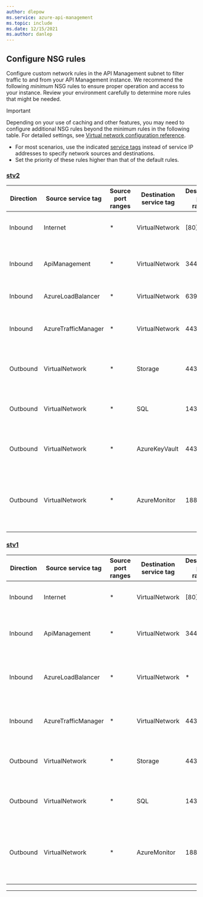 ```yaml
---
author: dlepow
ms.service: azure-api-management
ms.topic: include
ms.date: 12/15/2021
ms.author: danlep
---
```


## Configure NSG rules

Configure custom network rules in the API Management subnet to filter traffic to and from your API Management instance. We recommend the following *minimum* NSG rules to ensure proper operation and access to your instance. Review your environment carefully to determine more rules that might be needed. 

> [!IMPORTANT] 
> Depending on your use of caching and other features, you may need to configure additional NSG rules beyond the minimum rules in the following table. For detailed settings, see [Virtual network configuration reference](../articles/api-management/virtual-network-reference.md#required-ports). 

  * For most scenarios, use the indicated [service tags](../articles/virtual-network/service-tags-overview.md) instead of service IP addresses to specify network sources and destinations. 
  * Set the priority of these rules higher than that of the default rules.

### [stv2](#tab/stv2)

| Direction | Source service tag | Source port ranges | Destination service tag | Destination port ranges | Protocol |  Action | Purpose | VNet type |
|-------|--------------|----------|---------|------------|-----------|-----|--------|-----|
| Inbound | Internet | * | VirtualNetwork | [80], 443   | TCP            | Allow | Client communication to API Management                   | External only          |
| Inbound | ApiManagement | * | VirtualNetwork | 3443    | TCP | Allow     | Management endpoint for Azure portal and PowerShell        | External & Internal  |
| Inbound | AzureLoadBalancer | * | VirtualNetwork | 6390      | TCP                | Allow | Azure Infrastructure Load Balancer             | External & Internal  |
| Inbound | AzureTrafficManager | * | VirtualNetwork | 443 | TCP | Allow | Azure Traffic Manager routing for multi-region deployment | External only |
| Outbound | VirtualNetwork | * | Storage | 443                  |  TCP | Allow  | Dependency on Azure Storage for core service functionality                            | External & Internal  |
| Outbound | VirtualNetwork| * | SQL | 1433                     | TCP           | Allow | Access to Azure SQL endpoints for core service functionality                          | External & Internal  |
| Outbound | VirtualNetwork | * | AzureKeyVault | 443                     | TCP                | Allow                | Access to Azure Key Vault for core service functionality                         | External & Internal  |
| Outbound | VirtualNetwork | * | AzureMonitor | 1886, 443                     |  TCP                | Allow         | Publish [Diagnostics Logs and Metrics](../articles/api-management/api-management-howto-use-azure-monitor.md), [Resource Health](/azure/service-health/resource-health-overview), and [Application Insights](../articles/api-management/api-management-howto-app-insights.md)                  | External & Internal  |


### [stv1](#tab/stv1)

| Direction | Source service tag | Source port ranges | Destination service tag | Destination port ranges | Protocol |  Action | Purpose | VNet type |
|-------|--------------|----------|---------|------------|-----------|-----|--------|-----|
| Inbound | Internet | * | VirtualNetwork | [80], 443   | TCP            | Allow | Client communication to API Management                   | External only          |
| Inbound | ApiManagement | * | VirtualNetwork | 3443    | TCP | Allow     | Management endpoint for Azure portal and PowerShell        | External & Internal  |
| Inbound | AzureLoadBalancer | *                       | VirtualNetwork | * | TCP                | Allow | Azure Infrastructure Load Balancer (required for Premium service tier)                          | External & Internal  |
| Inbound | AzureTrafficManager | * | VirtualNetwork | 443 | TCP | Allow | Azure Traffic Manager routing for multi-region deployment | External only |
| Outbound | VirtualNetwork | * | Storage | 443                  |  TCP | Allow  | Dependency on Azure Storage for core service functionality                            | External & Internal  |
| Outbound | VirtualNetwork| * | SQL | 1433                     | TCP           | Allow | Access to Azure SQL endpoints for core service functionality                          | External & Internal  |
| Outbound | VirtualNetwork | * | AzureMonitor | 1886, 443                     |  TCP                | Allow         | Publish [Diagnostics Logs and Metrics](../articles/api-management/api-management-howto-use-azure-monitor.md), [Resource Health](/azure/service-health/resource-health-overview), and [Application Insights](../articles/api-management/api-management-howto-app-insights.md)                  | External & Internal  |


---
